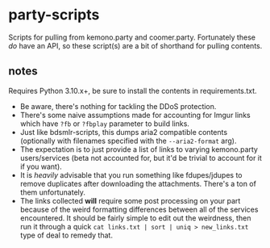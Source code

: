 # party-scripts

Scripts for pulling from kemono.party and coomer.party. Fortunately these  _do_ have an API, so these script(s) are a bit of shorthand for pulling contents.

## notes

Requires Python 3.10.x+, be sure to install the contents in requirements.txt.

* Be aware, there's nothing for tackling the DDoS protection.
* There's some naive assumptions made for accounting for Imgur links which have `?fb` or `?fbplay` parameter to build links.
* Just like bdsmlr-scripts, this dumps aria2 compatible contents (optionally with filenames specified with the `--aria2-format` arg).
* The expectation is to just provide a list of links to varying kemono.party users/services (beta not accounted for, but it'd be trivial to account for it if you want).
* It is _heavily_ advisable that you run something like fdupes/jdupes to remove duplicates after downloading the attachments. There's a ton of them unfortunately.
* The links collected **will** require some post processing on your part because of the weird formatting differences between all of the services encountered. It should be fairly simple to edit out the weirdness, then run it through a quick `cat links.txt | sort | uniq > new_links.txt` type of deal to remedy that.
